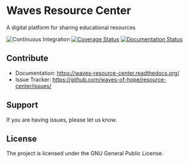 # Waves Resource Center
A digital platform for sharing educational resources

![Continuous Integration](https://github.com/waves-of-hope/resource-center/workflows/Continuous%20Integration/badge.svg)
[![Coverage Status](https://coveralls.io/repos/github/waves-of-hope/resource-center/badge.svg?branch=main)](https://coveralls.io/github/waves-of-hope/resource-center?branch=dev)
[![Documentation Status](https://readthedocs.org/projects/waves-resource-center/badge/?version=stable)](https://resource-center.readthedocs.io/en/stable/?badge=stable)

Contribute
----------

- Documentation: https://waves-resource-center.readthedocs.org/
- Issue Tracker: https://github.com/waves-of-hope/resource-center/issues/

Support
-------

If you are having issues, please let us know.

License
-------

The project is licensed under the GNU General Public License.
